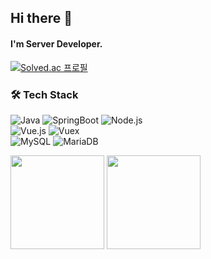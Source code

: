 <h2>Hi there 👋</h2>
<h4>I'm Server Developer.</h4>

[![Solved.ac
프로필](http://mazassumnida.wtf/api/mini/generate_badge?boj=awesomechange11)](https://solved.ac/awesomechange11)

<h3>🛠 Tech Stack</h3>

![Java](https://img.shields.io/badge/-Java-007396?&style=flat-square&logo=java&logoColor=white) ![SpringBoot](https://img.shields.io/badge/-SpringBoot-6DB33F?&style=flat-square&logo=SpringBoot&logoColor=white) ![Node.js](https://img.shields.io/badge/Node.js-339933?style=flat-square&logo=Node.js&logoColor=white)
<br/>
![Vue.js](https://img.shields.io/badge/-Vue.js-4FC08D?&style=flat-square&logo=Vue.js&logoColor=white) ![Vuex](https://img.shields.io/badge/-Vuex-34495e?&style=flat-square&logo=Vue.js&logoColor=white)
<br/>
![MySQL](https://img.shields.io/badge/-MySQL-4479A1?&style=flat-square&logo=MySQL&logoColor=white) ![MariaDB](https://img.shields.io/badge/-MariaDB-003545?&style=flat-square&logo=MariaDB&logoColor=white)

<p>
<img src="https://github-readme-stats.vercel.app/api?username=SooYeonKim&count_private=true&show_icons=true" height=150px />
<img src="https://github-readme-stats.vercel.app/api/top-langs/?username=SooYeonKim&layout=compact" height=150px />
</p>